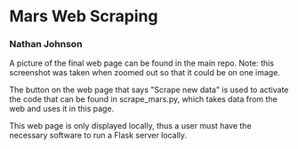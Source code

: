 # Mars Web Scraping
### Nathan Johnson

A picture of the final web page can be found in the main repo. Note: this screenshot was taken when zoomed out so that it could be on one image.

The button on the web page that says "Scrape new data" is used to activate the code that can be found in scrape_mars.py, which takes data from the web and uses it in this page.

This web page is only displayed locally, thus a user must have the necessary software to run a Flask server locally.
